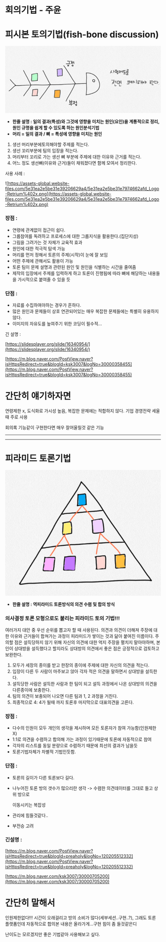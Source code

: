 # 회의기법 - 주윤

# **피시본 토의기법(fish-bone discussion)**

![Untitled](%E1%84%92%E1%85%AC%E1%84%8B%E1%85%B4%E1%84%80%E1%85%B5%E1%84%87%E1%85%A5%E1%86%B8%20-%20%E1%84%8C%E1%85%AE%E1%84%8B%E1%85%B2%E1%86%AB%20dc1f34234d3944769f5476e96463d70c/Untitled.png)

- **한줄 설명 : 일의 결과(특성)와 그것에 영향을 미치는 원인(요인)을 계통적으로 정리, 원인 규명을 쉽게 할 수 있도록 하는 원인분석기법**
- **머리 = 일의 결과 / 뼈 = 특성에 영향을 미치는 원인**
1. 생선 머리부분에토의해야할 주제를 적는다.
2. 생선 꼬리부분에 팀의 입장을 적는다.
3. 머리부터 꼬리로 가는 생선 뼈 부분에 주제에 대한 이유와 근거를 적는다.
4. 어느 정도 생선뼈(이유와 근거)들이 채워졌다면 함께 모여서 정리한다.

사용 사례 :

![https://assets-global.website-files.com/5e31ea2e5be31e39206629a4/5e31ea2e5be31e7974662afd_Logo-Retrium%402x.png](https://assets-global.website-files.com/5e31ea2e5be31e39206629a4/5e31ea2e5be31e7974662afd_Logo-Retrium%402x.png)

### **장점 :**

- 연령에 관계없이 접근이 쉽다.
- 그룹참여를 독려하고 프로세스에 대한 그룹지식을 활용한다.(집단지성)
- 그림을 그려가는 것 자체가 교육적 효과
- 원인에 대한 적극적 탐색 가능
- 머리를 먼저 정해서 토론의 주제(시작)이 눈에 잘 보임
- 어떤 주제에 관해서도 활용이 가능
- 토론 팀이 문제 설명과 관련된 원인 및 원인을 식별하는 시간을 줄여줌
- 제작의 입장에서 주제를 입력하게 하고 토론이 진행됨에 따라 뼈에 해당하는 내용들을 가시적으로 붙여줄 수 있을 듯

### **단점 :**

- 자료를 수집하여야하는 경우가 흔하다.
- 많은 원인과 문제들이 상호 연관되어있는 매우 복잡한 문제들에는 특별히 유용하지 않다.
- 이미지의 자유도를 높여주기 위한 코딩이 필수적...

긴 설명 :

[https://slidesplayer.org/slide/16340954/](https://slidesplayer.org/slide/16340954/)

[https://m.blog.naver.com/PostView.naver?isHttpsRedirect=true&blogId=ksk3007&logNo=30000358455](https://m.blog.naver.com/PostView.naver?isHttpsRedirect=true&blogId=ksk3007&logNo=30000358455)

# **간단히 얘기하자면**

연령제한 x, 도식화로 가시성 높음, 복잡한 문제에는 적합하지 않다. 기업 경영전략 세울때 주로 사용

회의록 기능같이 구현한다면 매우 잘어울릴것 같은 기능

---

---

# **피라미드 토론기법**

![Untitled](%E1%84%92%E1%85%AC%E1%84%8B%E1%85%B4%E1%84%80%E1%85%B5%E1%84%87%E1%85%A5%E1%86%B8%20-%20%E1%84%8C%E1%85%AE%E1%84%8B%E1%85%B2%E1%86%AB%20dc1f34234d3944769f5476e96463d70c/Untitled%201.png)

- **한줄 설명 : 역피라미드 토론방식의 의견 수렴 및 합의 방식**

### 의사결정 토론 모형으로도 불리는 피라미드 토의 기법!!!

여러가지 대안 중 우선 순위를 뽑고자 할 때 사용된다. 의견과 의견이 더해져 주장에 대한 이유와 근거들이 합쳐가는 과정이 피라미드가 쌓이는 것과 닮아 붙여진 이름이다. 주의할 점은 설득당하지 않기 위해 자신의 의견에 대한 억지 주장을 펼치지 말아야하며, 본인이 상대방을 설득했다고 할지라도 상대방의 의견에서 좋은 점은 긍정적으로 검토하고 보완한다.

1. 모두가 세장의 종이를 받고 한장의 종이에 주제에 대한 자신의 의견을 적는다.
2. 입장이 다른 두 사람이 마주보고 앉아 각자 적은 의견을 말하면서 상대방을 설득한다.
3. 설득당한 사람은 설득한 사람과 한 팀이 되고 설득 과정에서 나온 상대방의 의견을 다른종이에 보충한다.
4. 팀의 의견이 보충되어 나오면 다른 팀과 1, 2 과정을 거친다.
5. 최종적으로 4: 4가 될때 까지 토론후 마지막으로 대표의견을 고른다.

### **장점 :**

- 다수의 인원이 모두 개인의 생각을 제시하며 모든 토론자가 참여 가능함(인원제한 X)
- 1:1로 의견을 수렴하고 합의해 가는 과정이 있기때문에 토론에 자동적으로 참여
- 각자의 리스트를 동일 분량으로 수렴하기 때문에 최선의 결과가 남을듯
- 토론기법자체가 차별적 기법인듯함.

### **단점 :**

- 토론의 길이가 다른 토론보다 길다.
- 나누어진 토론 방의 갯수가 많으리란 생각 -> 수렴한 의견데이터를 그대로 들고 상위 방으로
    
    이동시키는 복잡성
    
- 관리에 힘들것같다..
- 부전승 고려

### **긴설명 :**

[https://m.blog.naver.com/PostView.naver?isHttpsRedirect=true&blogId=preaholy&logNo=120205512332](https://m.blog.naver.com/PostView.naver?isHttpsRedirect=true&blogId=preaholy&logNo=120205512332)

[https://m.blog.naver.com/ksk3007/30000705200](https://m.blog.naver.com/ksk3007/30000705200)

# 간단히 말해서

인원제한없다!!! 시간이 오래걸리고 방의 소비가 많다(세부세션..구현..?), 그래도 토론 플랫폼인데 자동적으로 합의본 내용은 올라가게...구현 힘이 좀 들것같은디

난이도는 모르겠지만 좋은 기법같아 사용해보고 싶다.